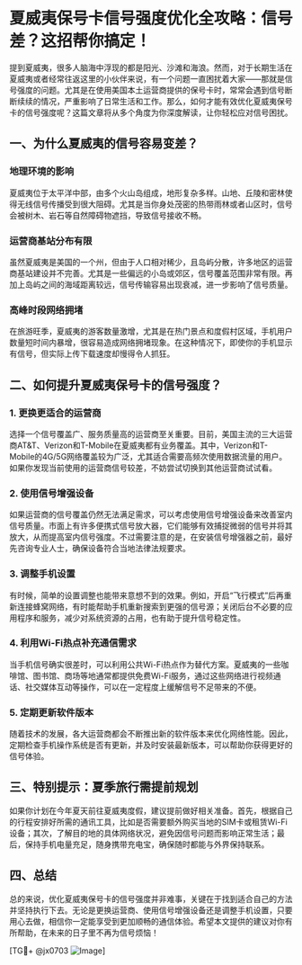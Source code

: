 # 夏威夷保号卡信号强度优化全攻略：信号差？这招帮你搞定！

提到夏威夷，很多人脑海中浮现的都是阳光、沙滩和海浪。然而，对于长期生活在夏威夷或者经常往返这里的小伙伴来说，有一个问题一直困扰着大家——那就是信号强度的问题。尤其是在使用美国本土运营商提供的保号卡时，常常会遇到信号断断续续的情况，严重影响了日常生活和工作。那么，如何才能有效优化夏威夷保号卡的信号强度呢？这篇文章将从多个角度为你深度解读，让你轻松应对信号困扰。

## 一、为什么夏威夷的信号容易变差？

### 地理环境的影响

夏威夷位于太平洋中部，由多个火山岛组成，地形复杂多样。山地、丘陵和密林使得无线信号传播受到很大阻碍。尤其是当你身处茂密的热带雨林或者山区时，信号会被树木、岩石等自然障碍物遮挡，导致信号接收不畅。

### 运营商基站分布有限

虽然夏威夷是美国的一个州，但由于人口相对稀少，且岛屿分散，许多地区的运营商基站建设并不完善。尤其是一些偏远的小岛或郊区，信号覆盖范围非常有限。再加上岛屿之间的海域距离较远，信号传输容易出现衰减，进一步影响了信号质量。

### 高峰时段网络拥堵

在旅游旺季，夏威夷的游客数量激增，尤其是在热门景点和度假村区域，手机用户数量短时间内暴增，很容易造成网络拥堵现象。在这种情况下，即使你的手机显示有信号，但实际上传下载速度却慢得令人抓狂。

## 二、如何提升夏威夷保号卡的信号强度？

### 1. 更换更适合的运营商

选择一个信号覆盖广、服务质量高的运营商至关重要。目前，美国主流的三大运营商AT&T、Verizon和T-Mobile在夏威夷都有业务覆盖。其中，Verizon和T-Mobile的4G/5G网络覆盖较为广泛，尤其适合需要高频次使用数据流量的用户。如果你发现当前使用的运营商信号较差，不妨尝试切换到其他运营商试试看。

### 2. 使用信号增强设备

如果运营商的信号覆盖仍然无法满足需求，可以考虑使用信号增强设备来改善室内信号质量。市面上有许多便携式信号放大器，它们能够有效捕捉微弱的信号并将其放大，从而提高室内信号强度。不过需要注意的是，在安装信号增强器之前，最好先咨询专业人士，确保设备符合当地法律法规要求。

### 3. 调整手机设置

有时候，简单的设置调整也能带来意想不到的效果。例如，开启“飞行模式”后再重新连接蜂窝网络，有时能帮助手机重新搜索到更强的信号源；关闭后台不必要的应用程序和服务，减少对系统资源的占用，也有助于提升信号稳定性。

### 4. 利用Wi-Fi热点补充通信需求

当手机信号确实很差时，可以利用公共Wi-Fi热点作为替代方案。夏威夷的一些咖啡馆、图书馆、商场等地通常都提供免费Wi-Fi服务，通过这些网络进行视频通话、社交媒体互动等操作，可以在一定程度上缓解信号不足带来的不便。

### 5. 定期更新软件版本

随着技术的发展，各大运营商都会不断推出新的软件版本来优化网络性能。因此，定期检查手机操作系统是否有更新，并及时安装最新版本，可以帮助你获得更好的信号体验。

## 三、特别提示：夏季旅行需提前规划

如果你计划在今年夏天前往夏威夷度假，建议提前做好相关准备。首先，根据自己的行程安排好所需的通讯工具，比如是否需要额外购买当地的SIM卡或租赁Wi-Fi设备；其次，了解目的地的具体网络状况，避免因信号问题而影响正常生活；最后，保持手机电量充足，随身携带充电宝，确保随时都能与外界保持联系。

## 四、总结

总的来说，优化夏威夷保号卡的信号强度并非难事，关键在于找到适合自己的方法并坚持执行下去。无论是更换运营商、使用信号增强设备还是调整手机设置，只要用心去做，相信你一定能享受到更加顺畅的通信体验。希望本文提供的建议对你有所帮助，在未来的日子里不再为信号烦恼！

[TG💪+ @jx0703 ![Image](https://github.com/user-attachments/assets/dbca1d08-cadb-493c-b0ec-ad6f7a83f270)]